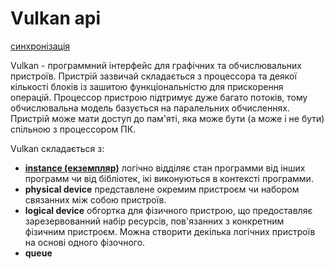# Vulkan api
[синхронізація](./synchronization/index.md)  

 Vulkan - программний інтерфейс для графічних та обчислювальних пристроїв.
Пристрій зазвичай складається з процессора та деякої кількості блоків із зашитою функціональністю для прискорення операцій. Процессор пристрою підтримує дуже багато потоків, тому обчислювальна модель базується на паралельних обчисленнях. Пристрій може мати доступ до пам'яті, яка може бути (а може і не бути) спільною з процессором ПК.  

 Vulkan складається з:  
- [**instance (екземпляр)**](./structure/instance.md)  логічно відділяє стан программи від інших программ чи від бібліотек, ікі виконуються в контексті программи.  
- **physical device** представлене окремим пристроєм чи набором связанних між собою пристроїв.    
- **logical device** обгортка для фізичного пристрою, що предоставляє зарезервованний набір ресурсів, пов'язанних з конкретним фізичним пристроєм. Можна створити декілька логічних пристроїв на основі одного фізочного.   
- **queue**  
